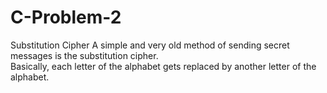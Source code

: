 # C-Problem-2
Substitution Cipher  A simple and very old method of sending secret messages is the substitution cipher.  
Basically, each letter of the alphabet gets replaced by another letter of the alphabet.

